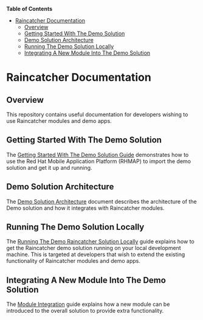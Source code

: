 <!-- START doctoc generated TOC please keep comment here to allow auto update -->
<!-- DON'T EDIT THIS SECTION, INSTEAD RE-RUN doctoc TO UPDATE -->
**Table of Contents**

- [Raincatcher Documentation](#raincatcher-documentation)
  - [Overview](#overview)
  - [Getting Started With The Demo Solution](#getting-started-with-the-demo-solution)
  - [Demo Solution Architecture](#demo-solution-architecture)
  - [Running The Demo Solution Locally](#running-the-demo-solution-locally)
  - [Integrating A New Module Into The Demo Solution](#integrating-a-new-module-into-the-demo-solution)

<!-- END doctoc generated TOC please keep comment here to allow auto update -->

# Raincatcher Documentation

## Overview

This repository contains useful documentation for developers wishing to use Raincatcher modules and demo apps.

## Getting Started With The Demo Solution

The [Getting Started With The Demo Solution Guide](Getting-Started.md) demonstrates how to use the Red Hat Mobile Application Platform (RHMAP) to import the demo solution and get it up and running.

## Demo Solution Architecture

The [Demo Solution Architecture](Demo-Solution-Architecture.md) document describes the architecture of the Demo solution and how it integrates with Raincatcher modules.

## Running The Demo Solution Locally

The [Running The Demo Raincatcher Solution Locally](Running-Locally.md) guide explains how to get the Raincatcher demo solution running on your local development machine. This is targeted at developers that wish to extend the existing functionality of Raincatcher modules and demo apps.

## Integrating A New Module Into The Demo Solution

The [Module Integration](Module-Integration.md) guide explains how a new module can be introduced to the overall solution to provide extra functionality.